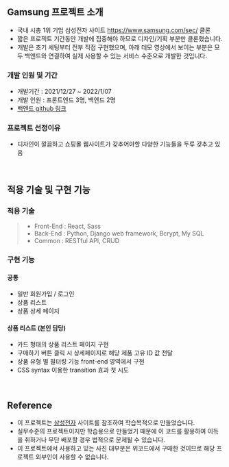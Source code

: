 ## Gamsung 프로젝트 소개

- 국내 시총 1위 기업 삼성전자 사이트 https://www.samsung.com/sec/ 클론
- 짧은 프로젝트 기간동안 개발에 집중해야 하므로 디자인/기획 부분만 클론했습니다.
- 개발은 초기 세팅부터 전부 직접 구현했으며, 아래 데모 영상에서 보이는 부분은 모두 백앤드와 연결하여 실제 사용할 수 있는 서비스 수준으로 개발한 것입니다.

### 개발 인원 및 기간

- 개발기간 : 2021/12/27 ~ 2022/1/07
- 개발 인원 : 프론트엔드 3명, 백엔드 2명
- [백엔드 github 링크](https://github.com/wecode-bootcamp-korea/28-1st-Gamsung-backend)

### 프로젝트 선정이유

- 디자인이 깔끔하고 쇼핑몰 웹사이트가 갖추어야할 다양한 기능들을 두루 갖추고 있음


<br>

## 적용 기술 및 구현 기능

### 적용 기술

> - Front-End : React, Sass
> - Back-End : Python, Django web framework, Bcrypt, My SQL
> - Common : RESTful API, CRUD



### 구현 기능

#### 공통

- 일반 회원가입 / 로그인
- 상품 리스트
- 상품 상세 페이지


#### 상품 리스트 (본인 담당)

- 카드 형태의 상품 리스트 페이지 구현
- 구매하기 버튼 클릭 시 상세페이지로 해당 제품 고유 ID 값 전달
- 상품 유형 별 필터링 기능 front-end 영역에서 구현
- CSS syntax 이용한 transition 효과 첫 시도

<br>

## Reference

- 이 프로젝트는 [삼성전자](https://www.samsung.com/sec/) 사이트를 참조하여 학습목적으로 만들었습니다.
- 실무수준의 프로젝트이지만 학습용으로 만들었기 때문에 이 코드를 활용하여 이득을 취하거나 무단 배포할 경우 법적으로 문제될 수 있습니다.
- 이 프로젝트에서 사용하고 있는 사진 대부분은 위코드에서 구매한 것이므로 해당 프로젝트 외부인이 사용할 수 없습니다.
